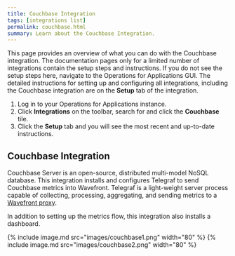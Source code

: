 ```yaml
---
title: Couchbase Integration
tags: [integrations list]
permalink: couchbase.html
summary: Learn about the Couchbase Integration.
---
```


This page provides an overview of what you can do with the Couchbase integration. The documentation pages only for a limited number of integrations contain the setup steps and instructions. If you do not see the setup steps here, navigate to the Operations for Applications GUI. The detailed instructions for setting up and configuring all integrations, including the Couchbase integration are on the **Setup** tab of the integration.

1. Log in to your Operations for Applications instance. 
2. Click **Integrations** on the toolbar, search for and click the **Couchbase** tile. 
3. Click the **Setup** tab and you will see the most recent and up-to-date instructions.

## Couchbase Integration

Couchbase Server is an open-source, distributed  multi-model NoSQL database. This integration installs and configures Telegraf to send Couchbase metrics into Wavefront. Telegraf is a light-weight server process capable of collecting, processing, aggregating, and sending metrics to a [Wavefront proxy](https://docs.wavefront.com/proxies.html).

In addition to setting up the metrics flow, this integration also installs a dashboard.

{% include image.md src="images/couchbase1.png" width="80" %}
{% include image.md src="images/couchbase2.png" width="80" %}




